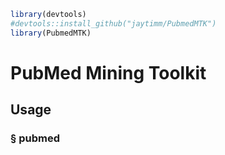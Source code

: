 ``` r
library(devtools)
#devtools::install_github("jaytimm/PubmedMTK")
library(PubmedMTK)
```

PubMed Mining Toolkit
=====================

Usage
-----

### § pubmed
